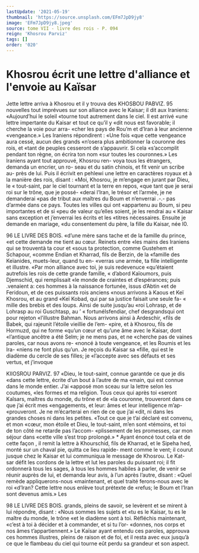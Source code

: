 ```yaml
---
lastUpdate: '2021-05-19'
thumbnail: 'https://source.unsplash.com/EFm7JpD9jy8'
image: 'EFm7JpD9jy8.jpeg'
source: tome VII - livre des rois - P. 094
reign: 'Khosrou Parviz'
tags: []
order: '020'
---
```


# Khosrou écrit une lettre d'alliance et l'envoie au Kaïsar

Jette lettre arriva à Khosrou et il y trouva des
KHOSBOU PABVlZ. 95 nouvelles tout imprévues sur son alliance avec le
Kaisar; il dit aux Iraniens: «Aujourd’hui le soleil «tourne tout autrement dans le ciel. Il est arrivé «une lettre impertante du Kaisar et tout ce qu’il y «dit nous est favorable; il cherche la voie pour arra- «cher les pays de Rou’m et d’lran à leur ancienne «vengeance.» Les Iraniens répondirent : «Une fois
«que cette vengeance aura cessé, aucun des grands «n’osera plus ambitionner la couronne des rois, et «tant de peuples cesseront de s’appauvrir. Si cela
«s’accomplit pendant ton règne, on écrira ton nom «sur toutes les couronnes.»
Les Iraniens ayant tout approuvé, Khosrou ren- voya tous les étrangers, demanda un encrier, un ro- seau et du satin chinois, et fit venir un scribe au- près de lui. Puis il écrivit en pehlewi une lettre en caractères royaux et à la manière des rois, disant : «Moi, Khosrou, je m’engage en jurant par Dieu, le
« tout-saint, par le ciel tournant et la terre en repos, «que tant que je serai roi sur le trône, que je possé- «derai l’lran, le trésor et l’armée, je ne demanderai
«pas de tribut aux maîtres du Boum et n’enverrai
.-.- pas d’armée dans ce pays. Toutes les villes qui ont «appartenu au Boum, si peu importantes et de si
«peu de valeur qu’elles soient, je les rendrai au « Kaisar sans exception et j’enverrai les écrits et les «titres nécessaires. Ensuite je demande en mariage, «du consentement du père, la fille du Kaisar, née
I0.

96 LE LIVRE DES BOIS.
«d’une mère sans tache et de la famille du prince,
«et cette demande me tient au cœur. Reinets entre «les mains des Iraniens qui se trouventà ta cour et «sous ta protection, comme Gustehem et Schapour, «comme Endian et Kharrad, fils de Berzin, de la «famille des Keïanides, muets-leur, quand tu en- «verras une armée, ta fille intelligente et illustre.
«Par mon alliance avec toi, je suis redevenuce «qu’étaient autrefois les rois de cette grande famille,
« d’abord Kaïoumors, puis Djemschid, qui remplissait
«le monde de craintes et d’espérances; puis .venaient
a: ces hommes à la naissance fortunée, issus d’Abtin
«et de Feridoun, et de ces puissants rois anciens «nous arrivons à Kaous et Keï Khosrou, et au grand «Keï Kobad, qui par sa justice faisait une seule fa-
« mille des brebis et des loups. Ainsi de suite jusqu’au «roi Lohrasp, et de Lohrasp au roi Guschtasp, au ’
« fortunéIsfendiar, chef desgrandsqui ont pour rejeton «l’illustre Bahman. Nous arrivons ainsi à Ardeschir,
«fils de Babek, qui rajeunit l’étoile vieillie de l’em-
«pire, et à Khosrou, fils de Hormuzd, qui ne forme «qu’un cœur et qu’une âme avec le Kaisar, dont
«l’antique ancêtre a été Selm; je ne mens pas, et ne «cherche pas de vaines paroles, car nous avons re- «noncé à toute vengeance, et les Roumis et les Ira- «niens ne font plus qu’un. Je reçois du Kaisar sa «fille, qui est le diadème du cercle de ses filles; je «l’accepte avec ses défauts et ses vertus, et j’invoque

KIIOSROU PARVIZ. 97 «Dieu, le tout-saint, connue garantde ce que je dis
«dans cette lettre, écrite d’un bout à l’autre de ma
«main, qui est connue dans le monde entier. J’ai «apposé mon sceau sur la lettre selon les coutumes, «les formes et ma religion. Tous ceux qui après toi «seront Kaîsars, maîtres du monde, du trône et de
«la couronne, trouveront dans ce que j’ai écrit mes «engagements, et leur: âmes et leur intelligence m’ap- «prouveront. Je ne m’écarterai en rien de ce que j’ai
«dit, ni dans les grandes choses ni dans les petites. «Tout ce que je t’ai déclaré est convenu, et mon
«cœur, mon étoile et Dieu, le tout-saint, m’en sont «témoins, et toi de ton côté ne retarde pas l’accom- «plissement de les promesses, car mon séjour dans «cette ville s’est trop prolongé.» \*
Ayant énoncé tout cela et de cette façon , il remit
la lettre à Khourschid, fils de Kharrad, et le Sipeha hed, monté sur un chaval pie, quitta ce lieu rapide- ment comme le vent; il courut jusque chez le Kaisar et lui communiqua le message de Khosrou. Le Kat- sar défit les cordons de la lettre et lut les paroles du
puissant roi; il fit ordonnerà tous les sages, à tous les hommes habiles à parler, de venir se réunir auprès de lui, et demanda leur avis, à l’un après l’autre, disant : «Quel remède appliquerons-nous «maintenant, et quel traité ferons-nous avec le roi «d’lran? Cette lettre nous enlève tout prétexte de «refus; le Boum et l’Iran sont devenus amis.» Les

98 LE LIVRE DES BOIS.
grands, pleins de savoir, se levèrent et se mirent à
lui répondre, disant : «Nous sommes les sujets et «tu es le Kaisar, tu es le maître du monde, le trône «et le diadème sont à toi. Réfléchis maintenant, «c’est à toi à décider et à commander, et si tu l’or-
«donnes, nos corps et nos âmes t’appartiennent.»
Le Kaïsar ayant entendu ces paroles, approuva ces hommes illustres, pleins de raison et de foi, et il resta avec eux jusqu’à ce que le flambeau du ciel qui tourne eût perdu sa grandeur et son aspect.
